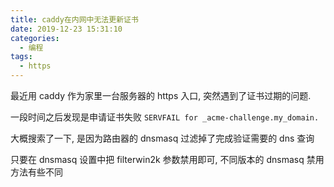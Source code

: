 ```yaml
---
title: caddy在内网中无法更新证书
date: 2019-12-23 15:31:10
categories:
  - 编程
tags:
  - https
---
```


最近用 caddy 作为家里一台服务器的 https 入口, 突然遇到了证书过期的问题.

一段时间之后发现是申请证书失败 `SERVFAIL for _acme-challenge.my_domain.`

大概搜索了一下, 是因为路由器的 dnsmasq 过滤掉了完成验证需要的 dns 查询

只要在 dnsmasq 设置中把 filterwin2k 参数禁用即可, 不同版本的 dnsmasq 禁用方法有些不同
